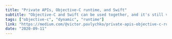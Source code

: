 ```yaml
---
title: "Private APIs, Objective-C runtime, and Swift"
subtitle: "Objective-C and Swift can be used together, and it's still very common for apps and projects to contain a mix of both. Calling public Objective-C APIs from Swift involves exposing the APIs via a bridging header. However, calling private, or Swift-unavailable, Objective-C APIs from our Swift code is also possible, thanks to Objective-C's dynamic nature. In this post, Victor Pavlychko focuses on accessing such APIs using the Objective-C runtime."
tags: ["objective-c", "dynamic", "runtime"]
link: "https://medium.com/@victor.pavlychko/private-apis-objective-c-runtime-and-swift-ceaeefbb6e48"
date: "2020-09-11"
---
```

